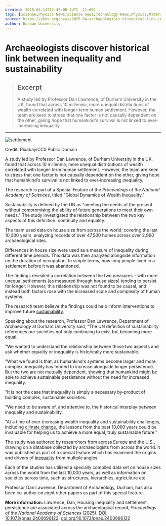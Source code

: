 ```yaml
---
created: 2025-04-14T17:47:08 (UTC -11:00)
tags: [Science,Physics News,Science news,Technology News,Physics,Materials,Nanotech,Technology,Science]
source: https://phys.org/news/2025-04-archaeologists-historical-link-inequality-sustainability.html
author: Durham University
---
```


# Archaeologists discover historical link between inequality and sustainability

> ## Excerpt
> A study led by Professor Dan Lawrence, of Durham University in the UK, found that across 10 millennia, more unequal distributions of wealth correlated with longer-term human settlement. However, the team are keen to stress that one factor is not causally dependent on the other, giving hope that humankind's survival is not linked to ever-increasing inequality.

---
![settlement](https://scx1.b-cdn.net/csz/news/800a/2025/settlement.jpg "Credit: Pixabay/CC0 Public Domain")

Credit: Pixabay/CC0 Public Domain

A study led by Professor Dan Lawrence, of Durham University in the UK, found that across 10 millennia, more unequal distributions of wealth correlated with longer-term human settlement. However, the team are keen to stress that one factor is not causally dependent on the other, giving hope that humankind's survival is not linked to ever-increasing inequality.

The research is part of a Special Feature of the _Proceedings of the National Academy of Sciences_, titled "Global Dynamics of Wealth Inequality."

Sustainability is defined by the UN as "meeting the needs of the present without compromising the ability of future generations to meet their own needs." The study investigated the relationship between the two key aspects of this definition: continuity and equality.

The team used data on house size from across the world, covering the last 10,000 years, analyzing records of over 47,500 homes across over 2,990 archaeological sites.

Differences in house size were used as a measure of inequality during different time periods. This data was then analyzed alongside information on the duration of occupation. In simple terms, how long people lived in a settlement before it was abandoned.

The findings revealed a correlation between the two measures – with more unequal settlements (as measured through house sizes) tending to persist for longer. However, this relationship was not found to be causal, and instead both factors rose with the increased scale and complexity of human systems.

The research team believe the findings could help inform interventions to improve future [sustainability](https://phys.org/tags/sustainability/).

Speaking about the research, Professor Dan Lawrence, Department of Archaeology at Durham University said, "The UN definition of sustainability references our societies not only continuing to exist but becoming more equal.

"We wanted to understand the relationship between those two aspects and ask whether equality or inequality is historically more sustainable.

"What we found is that, as humankind's systems become larger and more complex, inequality has tended to increase alongside longer persistence. But the two are not mutually dependent, showing that humankind might be able to achieve sustainable persistence without the need for increased inequality.

"It is not the case that inequality is simply a necessary by-product of building complex, sustainable societies.

"We need to be aware of, and attentive to, the historical interplay between inequality and sustainability.

"At a time of ever-increasing wealth inequality and sustainability challenges, including [climate change](https://phys.org/tags/climate+change/), the lessons from the past 10,000 years could be invaluable for helping us to achieve a more equal, truly sustainable future."

The study was authored by researchers from across Europe and the U.S., drawing on a database collected by archaeologists from across the world. It was published as part of a special feature which has examined the origins and drivers of [inequality](https://phys.org/tags/inequality/) from multiple angles.

Each of the studies has utilized a specially compiled data set on house sizes across the world from the last 10,000 years, as well as information on societies across time, such as structures, hierarchies, agriculture etc.

Professor Dan Lawrence, Department of Archaeology, Durham, has also been co-author on eight other papers as part of this special feature.

**More information:** Lawrence, Dan, Housing inequality and settlement persistence are associated across the archaeological record, _Proceedings of the National Academy of Sciences_ (2025). [DOI: 10.1073/pnas.2400696122](https://dx.doi.org/10.1073/pnas.2400696122). [doi.org/10.1073/pnas.2400696122](https://doi.org/10.1073/pnas.2400696122)
